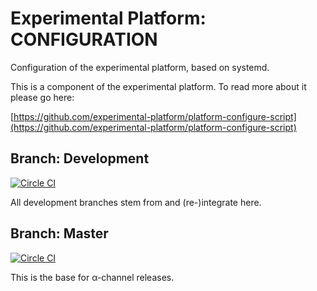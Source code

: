 # Experimental Platform: CONFIGURATION

Configuration of the experimental platform, based on systemd.


This is a component of the experimental platform. To read more about it please go here:

[https://github.com/experimental-platform/platform-configure-script](https://github.com/experimental-platform/platform-configure-script)

## Branch: Development

[![Circle CI](https://circleci.com/gh/experimental-platform/platform-configure.svg?style=svg&circle-token=746e396ff88f65b2a66948ce070ac80ab91697d8)](https://circleci.com/gh/experimental-platform/platform-configure)

All development branches stem from and (re-)integrate here.

## Branch: Master

[![Circle CI](https://circleci.com/gh/experimental-platform/platform-configure/tree/master.svg?style=svg&circle-token=746e396ff88f65b2a66948ce070ac80ab91697d8)](https://circleci.com/gh/experimental-platform/platform-configure/tree/master)

This is the base for &alpha;-channel releases.